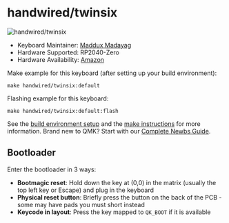 # handwired/twinsix

![handwired/twinsix](https://i.imgur.com/xwhjYDE.jpg)

* Keyboard Maintainer: [Maddux Madayag](https://github.com/MadduxMadayag)
* Hardware Supported: RP2040-Zero
* Hardware Availability: [Amazon](https://a.co/d/33I0HkA)

Make example for this keyboard (after setting up your build environment):

    make handwired/twinsix:default

Flashing example for this keyboard:

    make handwired/twinsix:default:flash

See the [build environment setup](https://docs.qmk.fm/#/getting_started_build_tools) and the [make instructions](https://docs.qmk.fm/#/getting_started_make_guide) for more information. Brand new to QMK? Start with our [Complete Newbs Guide](https://docs.qmk.fm/#/newbs).

## Bootloader

Enter the bootloader in 3 ways:

* **Bootmagic reset**: Hold down the key at (0,0) in the matrix (usually the top left key or Escape) and plug in the keyboard
* **Physical reset button**: Briefly press the button on the back of the PCB - some may have pads you must short instead
* **Keycode in layout**: Press the key mapped to `QK_BOOT` if it is available
